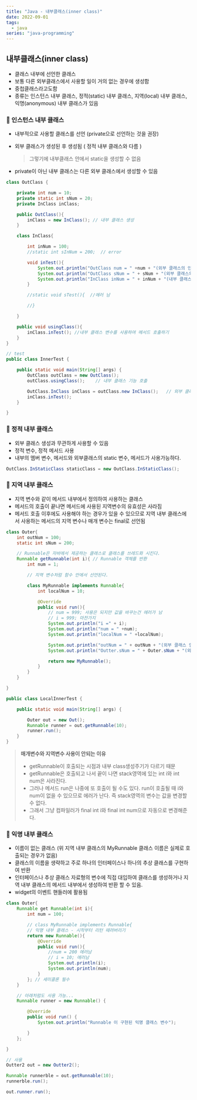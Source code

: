 ```yaml
---
title: "Java - 내부클래스(inner class)"
date: 2022-09-01
tags:
  - java
series: "java-programming"
---
```


## 내부클래스(inner class)

- 클래스 내부에 선언한 클래스
- 보통 다른 외부클래스에서 사용할 일이 거의 없는 경우에 생성함
- 중첩클래스라고도함
- 종류는 인스턴스 내부 클래스, 정적(static) 내부 클래스, 지역(local) 내부 클래스, 익명(anonymous) 내부 클래스가 있음

### 📌 인스턴스 내부 클래스

- 내부적으로 사용할 클래스를 선언 (private으로 선언하는 것을 권장)

- 외부 클래스가 생성된 후 생성됨 ( 정적 내부 클래스와 다름 )

  > 그렇기에 내부클래스 안에서 static을 생성할 수 없음

- private이 아닌 내부 클래스는 다른 외부 클래스에서 생성할 수 있음

```java
class OutClass {

	private int num = 10;
	private static int sNum = 20;
	private InClass inClass;

	public OutClass(){
		inClass = new InClass(); // 내부 클래스 생성
	}

	class InClass{

		int inNum = 100;
		//static int sInNum = 200;  // error

		void inTest(){
			System.out.println("OutClass num = " +num + "(외부 클래스의 인스턴스 변수)");
			System.out.println("OutClass sNum = " + sNum + "(외부 클래스의 스태틱 변수)");
			System.out.println("InClass inNum = " + inNum + "(내부 클래스의 인스턴스 변수)");
		}

	    //static void sTest(){  //에러 남

	    //}

	}

	public void usingClass(){
		inClass.inTest(); //내부 클래스 변수를 사용하여 메서드 호출하기
	}
}

// test
public class InnerTest {

	public static void main(String[] args) {
		OutClass outClass = new OutClass();
		outClass.usingClass();    // 내부 클래스 기능 호출

		OutClass.InClass inClass = outClass.new InClass();   // 외부 클래스를 이용하여 내부 클래스 생성, 바로 new해서 만들 수 는 없음
		inClass.inTest();
	}

}

```

### 📌 정적 내부 클래스

- 외부 클래스 생성과 무관하게 사용할 수 있음
- 정적 변수, 정적 메서드 사용
- 내부의 멤버 변수, 메서드와 외부클래스의 static 변수, 메서드가 사용가능하다.

```java
OutClass.InStaticClass staticClass = new OutClass.InStaticClass();
```

### 📌 지역 내부 클래스

- 지역 변수와 같이 메서드 내부에서 정의하여 사용하는 클래스
- 메서드의 호출이 끝나면 메서드에 사용된 지역변수의 유효성은 사라짐
- 메서드 호출 이후에도 사용해야 하는 경우가 있을 수 있으므로 지역 내부 클래스에서 사용하는 메서드의 지역 변수나 매개 변수는 final로 선언됨

```java
class Outer{
	int outNum = 100;
	static int sNum = 200;

    // Runnable은 자바에서 제공하는 클래스로 클래스를 쓰레드화 시킨다.
    Runnable getRunnable(int i){ // Runnable 객체를 반환
        int num = 1;

        // 지역 변수처럼 함수 안에서 선언된다.

        class MyRunnable implements Runnable{
            int localNum = 10;

            @Override
            public void run(){
                // num = 999; 사용은 되지만 값을 바꾸는건 에러가 남
                // i = 999; 마찬가지
                System.out.println("i =" + i);
				System.out.println("num = " +num);
				System.out.println("localNum = " +localNum);

				System.out.println("outNum = " + outNum + "(외부 클래스 인스턴스 변수)");
				System.out.println("Outter.sNum = " + Outer.sNum + "(외부 클래스 정적 변수)");

                return new MyRunnable();
            }
        }
    }

}

public class LocalInnerTest {

	public static void main(String[] args) {

		Outer out = new Out();
        Runnable runner = out.getRunnable(10);
        runner.run();
	}
}

```

> **매개변수와 지역변수 사용이 안되는 이유** <br/>
>
> - getRunnable이 호출되는 시점과 내부 class생성주기가 다르기 때문
> - getRunnable은 호출되고 나서 끝이 나면 stack영역에 있는 int i와 int num은 사라진다.
> - 그러나 메서드 run은 나중에 또 호출이 될 수도 있다. run이 호출될 때 i와 num이 없을 수 있으므로 에러가 난다. 즉 stack영역의 변수는 값을 변경할 수 없다.
> - 그래서 그냥 컴파일러가 final int i와 final int num으로 자동으로 변경해준다.

### 📌 익명 내부 클래스

- 이름이 없는 클래스 (위 지역 내부 클래스의 MyRunnable 클래스 이름은 실제로 호출되는 경우가 없음)
- 클래스의 이름을 생략하고 주로 하나의 인터페이스나 하나의 추상 클래스를 구현하여 반환
- 인터페이스나 추상 클래스 자료형의 변수에 직접 대입하여 클래스를 생성하거나 지역 내부 클래스의 메서드 내부에서 생성하여 반환 할 수 있음.
- widget의 이벤트 핸들러에 활용됨

```java
class Outer{
    Runnable get Runnable(int i){
        int num = 100;

        // class MyRunnable implements Runnable{
        // 익명 내부 클래스 - 시작부터 리턴 때려버리기
        return new Runnable(){
            @Override
            public void run(){
                //num = 200 에러남
                // i = 10; 에러남
                System.out.println(i);
				System.out.println(num);
            }
        }; // 세미콜론 필수
    }

    // 아래처럼도 사용 가능...
    Runnable runner = new Runnable() {

		@Override
		public void run() {
			System.out.println("Runnable 이 구현된 익명 클래스 변수");

		}
	};

}
```

```java
// 사용
Outter2 out = new Outter2();

Runnable runnerble = out.getRunnable(10);
runnerble.run();

out.runner.run();

```
